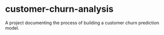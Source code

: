 # customer-churn-analysis
A project documenting the process of building a customer churn prediction model.
